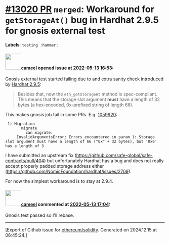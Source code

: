# [\#13020 PR](https://github.com/ethereum/solidity/pull/13020) `merged`: Workaround for `getStorageAt()` bug in Hardhat 2.9.5 for gnosis external test
**Labels**: `testing :hammer:`


#### <img src="https://avatars.githubusercontent.com/u/137030?v=4" width="50">[cameel](https://github.com/cameel) opened issue at [2022-05-13 16:53](https://github.com/ethereum/solidity/pull/13020):

Gnosis external test started failing due to and extra sanity check introduced by [Hardhat 2.9.5](https://github.com/NomicFoundation/hardhat/releases/tag/hardhat%402.9.5):

> Besides that, now the `eth_getStorageAt` method is spec-compliant. This means that the storage slot argument **must** have a length of 32 bytes (a hex-encoded, 0x-prefixed string of length 66).

This makes gnosis job fail in some PRs. E.g. [1059920](https://app.circleci.com/pipelines/github/ethereum/solidity/24123/workflows/55bf989e-120b-4f1d-8cd5-9f0a6e23b716/jobs/1059920):
```
 1) Migration
       migrate
         can migrate:
     InvalidArgumentsError: Errors encountered in param 1: Storage slot argument must have a length of 66 ("0x" + 32 bytes), but '0x6' has a length of 3
```

I have submitted an upstream fix (https://github.com/safe-global/safe-contracts/pull/404) but unfortunately Hardhat has a bug and does not really accept properly padded storage address either (https://github.com/NomicFoundation/hardhat/issues/2709).

For now the simplest workaround is to stay at 2.9.4.

#### <img src="https://avatars.githubusercontent.com/u/137030?v=4" width="50">[cameel](https://github.com/cameel) commented at [2022-05-13 17:04](https://github.com/ethereum/solidity/pull/13020#issuecomment-1126265171):

Gnosis test passed so I'll rebase.


-------------------------------------------------------------------------------



[Export of Github issue for [ethereum/solidity](https://github.com/ethereum/solidity). Generated on 2024.12.15 at 06:45:24.]
